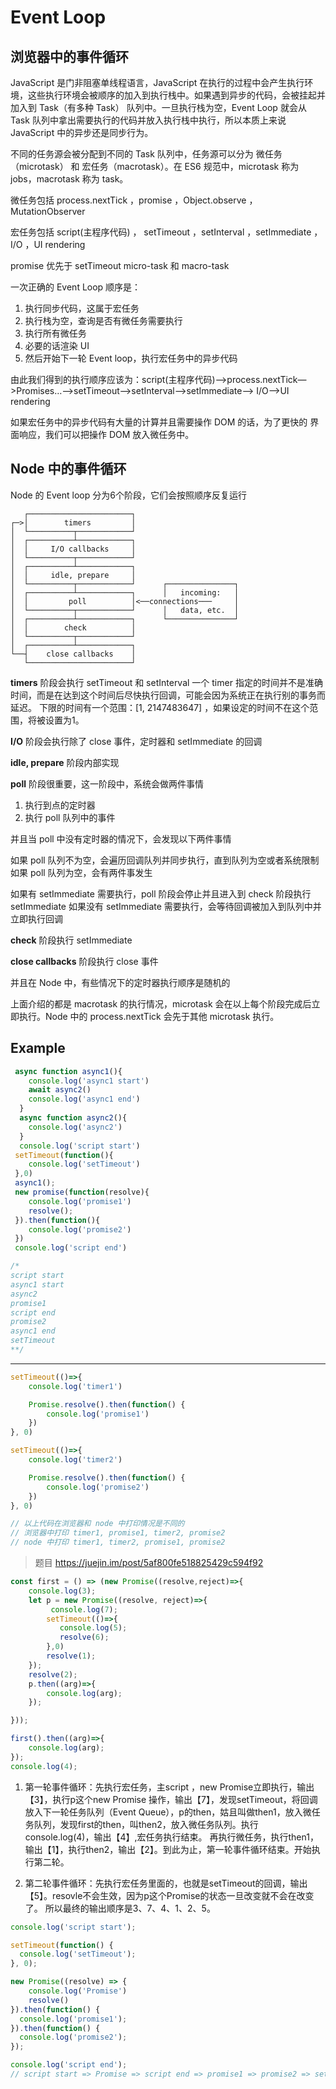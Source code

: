 # Event Loop

## 浏览器中的事件循环

JavaScript 是门非阻塞单线程语言，JavaScript 在执行的过程中会产生执行环境，这些执行环境会被顺序的加入到执行栈中。如果遇到异步的代码，会被挂起并加入到 Task（有多种 Task） 队列中。一旦执行栈为空，Event Loop 就会从 Task 队列中拿出需要执行的代码并放入执行栈中执行，所以本质上来说 JavaScript 中的异步还是同步行为。

不同的任务源会被分配到不同的 Task 队列中，任务源可以分为 微任务（microtask） 和 宏任务（macrotask）。在 ES6 规范中，microtask 称为 jobs，macrotask 称为 task。

微任务包括 process.nextTick ，promise ，Object.observe ，MutationObserver

宏任务包括 script(主程序代码) ， setTimeout ，setInterval ，setImmediate ，I/O ，UI rendering

promise 优先于 setTimeout micro-task 和 macro-task

一次正确的 Event Loop 顺序是：

1. 执行同步代码，这属于宏任务
2. 执行栈为空，查询是否有微任务需要执行
3. 执行所有微任务
4. 必要的话渲染 UI
5. 然后开始下一轮 Event loop，执行宏任务中的异步代码

由此我们得到的执行顺序应该为：script(主程序代码)—>process.nextTick—>Promises…——>setTimeout——>setInterval——>setImmediate——> I/O——>UI rendering

如果宏任务中的异步代码有大量的计算并且需要操作 DOM 的话，为了更快的 界面响应，我们可以把操作 DOM 放入微任务中。

## Node 中的事件循环

Node 的 Event loop 分为6个阶段，它们会按照顺序反复运行

```
   ┌───────────────────────┐
┌─>│        timers         │
│  └──────────┬────────────┘
│  ┌──────────┴────────────┐
│  │     I/O callbacks     │
│  └──────────┬────────────┘
│  ┌──────────┴────────────┐
│  │     idle, prepare     │
│  └──────────┬────────────┘      ┌───────────────┐
│  ┌──────────┴────────────┐      │   incoming:   │
│  │         poll          │<──connections───     │
│  └──────────┬────────────┘      │   data, etc.  │
│  ┌──────────┴────────────┐      └───────────────┘
│  │        check          │
│  └──────────┬────────────┘
│  ┌──────────┴────────────┐
└──┤    close callbacks    │
   └───────────────────────┘
```

**timers** 阶段会执行 setTimeout 和 setInterval
一个 timer 指定的时间并不是准确时间，而是在达到这个时间后尽快执行回调，可能会因为系统正在执行别的事务而延迟。
下限的时间有一个范围：[1, 2147483647] ，如果设定的时间不在这个范围，将被设置为1。

**I/O** 阶段会执行除了 close 事件，定时器和 setImmediate 的回调

**idle, prepare** 阶段内部实现

**poll** 阶段很重要，这一阶段中，系统会做两件事情

1. 执行到点的定时器
2. 执行 poll 队列中的事件

并且当 poll 中没有定时器的情况下，会发现以下两件事情

如果 poll 队列不为空，会遍历回调队列并同步执行，直到队列为空或者系统限制
如果 poll 队列为空，会有两件事发生

如果有 setImmediate 需要执行，poll 阶段会停止并且进入到 check 阶段执行 setImmediate
如果没有 setImmediate 需要执行，会等待回调被加入到队列中并立即执行回调

**check** 阶段执行 setImmediate

**close callbacks** 阶段执行 close 事件

并且在 Node 中，有些情况下的定时器执行顺序是随机的

上面介绍的都是 macrotask 的执行情况，microtask 会在以上每个阶段完成后立即执行。Node 中的 process.nextTick 会先于其他 microtask 执行。

## Example

```javascript
 async function async1(){
    console.log('async1 start')
    await async2()
    console.log('async1 end')
  }
  async function async2(){
    console.log('async2')
  }
  console.log('script start')
 setTimeout(function(){
    console.log('setTimeout') 
 },0)  
 async1();
 new promise(function(resolve){
    console.log('promise1')
    resolve();
 }).then(function(){
    console.log('promise2')
 })
 console.log('script end')

/*
script start
async1 start
async2
promise1
script end
promise2
async1 end
setTimeout
**/
```

---

```javascript
setTimeout(()=>{
    console.log('timer1')

    Promise.resolve().then(function() {
        console.log('promise1')
    })
}, 0)

setTimeout(()=>{
    console.log('timer2')

    Promise.resolve().then(function() {
        console.log('promise2')
    })
}, 0)

// 以上代码在浏览器和 node 中打印情况是不同的
// 浏览器中打印 timer1, promise1, timer2, promise2
// node 中打印 timer1, timer2, promise1, promise2
```


> 题目 https://juejin.im/post/5af800fe518825429c594f92

```javascript
const first = () => (new Promise((resolve,reject)=>{
    console.log(3);
    let p = new Promise((resolve, reject)=>{
         console.log(7);
        setTimeout(()=>{
           console.log(5);
           resolve(6); 
        },0)
        resolve(1);
    }); 
    resolve(2);
    p.then((arg)=>{
        console.log(arg);
    });

}));

first().then((arg)=>{
    console.log(arg);
});
console.log(4);
```

1. 第一轮事件循环：先执行宏任务，主script ，new Promise立即执行，输出【3】，执行p这个new Promise 操作，输出【7】，发现setTimeout，将回调放入下一轮任务队列（Event Queue），p的then，姑且叫做then1，放入微任务队列，发现first的then，叫then2，放入微任务队列。执行console.log(4)，输出【4】,宏任务执行结束。
再执行微任务，执行then1，输出【1】，执行then2，输出【2】。到此为止，第一轮事件循环结束。开始执行第二轮。

2. 第二轮事件循环：先执行宏任务里面的，也就是setTimeout的回调，输出【5】。resovle不会生效，因为p这个Promise的状态一旦改变就不会在改变了。 所以最终的输出顺序是3、7、4、1、2、5。


```javascript
console.log('script start');

setTimeout(function() {
  console.log('setTimeout');
}, 0);

new Promise((resolve) => {
    console.log('Promise')
    resolve()
}).then(function() {
  console.log('promise1');
}).then(function() {
  console.log('promise2');
});

console.log('script end');
// script start => Promise => script end => promise1 => promise2 => setTimeout
```